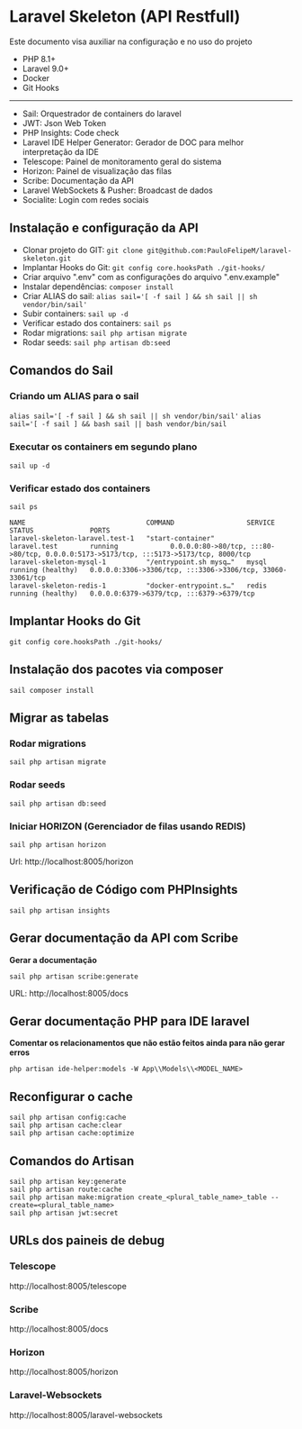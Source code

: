 Laravel Skeleton (API Restfull)
========================================================
Este documento visa auxiliar na configuração e no uso do projeto

- PHP 8.1+
- Laravel 9.0+
- Docker
- Git Hooks

---

- Sail: Orquestrador de containers do laravel
- JWT: Json Web Token
- PHP Insights: Code check
- Laravel IDE Helper Generator: Gerador de DOC para melhor interpretação da IDE
- Telescope: Painel de monitoramento geral do sistema
- Horizon: Painel de visualização das filas
- Scribe: Documentação da API
- Laravel WebSockets & Pusher: Broadcast de dados
- Socialite: Login com redes sociais

Instalação e configuração da API
---

* Clonar projeto do GIT: `git clone git@github.com:PauloFelipeM/laravel-skeleton.git`
* Implantar Hooks do Git: `git config core.hooksPath ./git-hooks/`
* Criar arquivo ".env" com as configurações do arquivo ".env.example"
* Instalar dependências: `composer install`
* Criar ALIAS do sail: `alias sail='[ -f sail ] && sh sail || sh vendor/bin/sail'`
* Subir containers: `sail up -d `
* Verificar estado dos containers: `sail ps`
* Rodar migrations: `sail php artisan migrate`
* Rodar seeds: `sail php artisan db:seed`

Comandos do Sail
---

### Criando um ALIAS para o sail

`alias sail='[ -f sail ] && sh sail || sh vendor/bin/sail'`
`alias sail='[ -f sail ] && bash sail || bash vendor/bin/sail`

### Executar os containers em segundo plano

`sail up -d `

### Verificar estado dos containers

`sail ps`

```
NAME                              COMMAND                  SERVICE             STATUS              PORTS
laravel-skeleton-laravel.test-1   "start-container"        laravel.test        running             0.0.0.0:80->80/tcp, :::80->80/tcp, 0.0.0.0:5173->5173/tcp, :::5173->5173/tcp, 8000/tcp
laravel-skeleton-mysql-1          "/entrypoint.sh mysq…"   mysql               running (healthy)   0.0.0.0:3306->3306/tcp, :::3306->3306/tcp, 33060-33061/tcp
laravel-skeleton-redis-1          "docker-entrypoint.s…"   redis               running (healthy)   0.0.0.0:6379->6379/tcp, :::6379->6379/tcp
```

Implantar Hooks do Git
---
`git config core.hooksPath ./git-hooks/`

Instalação dos pacotes via composer
---
`sail composer install`

Migrar as tabelas
---

### Rodar migrations

`sail php artisan migrate`

### Rodar seeds

`sail php artisan db:seed`

### Iniciar HORIZON (Gerenciador de filas usando REDIS)

`sail php artisan horizon`

Url: http://localhost:8005/horizon

Verificação de Código com PHPInsights
---
`sail php artisan insights`

Gerar documentação da API com Scribe
----
**Gerar a documentação**

`sail php artisan scribe:generate`

URL: http://localhost:8005/docs

Gerar documentação PHP para IDE laravel
----
**Comentar os relacionamentos que não estão feitos ainda para não gerar erros**

`php artisan ide-helper:models -W App\\Models\\<MODEL_NAME>`

Reconfigurar o cache
---

```
sail php artisan config:cache
sail php artisan cache:clear
sail php artisan cache:optimize
```

Comandos do Artisan
---

```
sail php artisan key:generate
sail php artisan route:cache
sail php artisan make:migration create_<plural_table_name>_table --create=<plural_table_name>
sail php artisan jwt:secret
```

URLs dos paineis de debug
---

### Telescope

http://localhost:8005/telescope

### Scribe

http://localhost:8005/docs

### Horizon

http://localhost:8005/horizon

### Laravel-Websockets

http://localhost:8005/laravel-websockets

